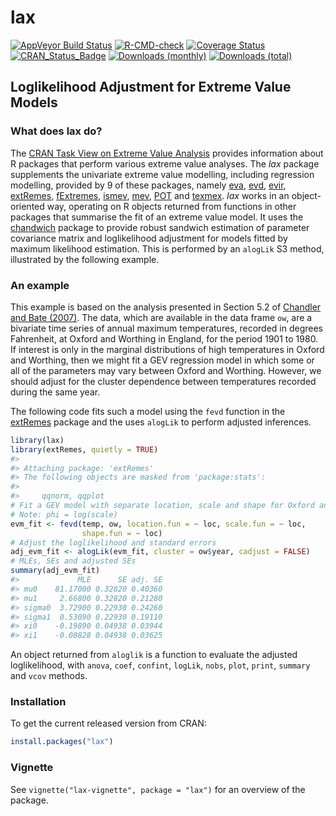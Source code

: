 
<!-- README.md is generated from README.Rmd. Please edit that file -->

# lax

[![AppVeyor Build
Status](https://ci.appveyor.com/api/projects/status/github/paulnorthrop/lax?branch=master&svg=true)](https://ci.appveyor.com/project/paulnorthrop/lax)
[![R-CMD-check](https://github.com/paulnorthrop/lax/actions/workflows/R-CMD-check.yaml/badge.svg)](https://github.com/paulnorthrop/lax/actions/workflows/R-CMD-check.yaml)
[![Coverage
Status](https://codecov.io/github/paulnorthrop/lax/coverage.svg?branch=master)](https://app.codecov.io/github/paulnorthrop/lax?branch=master)
[![CRAN_Status_Badge](https://www.r-pkg.org/badges/version/lax)](https://cran.r-project.org/package=lax)
[![Downloads
(monthly)](https://cranlogs.r-pkg.org/badges/lax?color=brightgreen)](https://cran.r-project.org/package=lax)
[![Downloads
(total)](https://cranlogs.r-pkg.org/badges/grand-total/lax?color=brightgreen)](https://cran.r-project.org/package=lax)

## Loglikelihood Adjustment for Extreme Value Models

### What does lax do?

The [CRAN Task View on Extreme Value
Analysis](https://CRAN.R-project.org/view=ExtremeValue) provides
information about R packages that perform various extreme value
analyses. The *lax* package supplements the univariate extreme value
modelling, including regression modelling, provided by 9 of these
packages, namely [eva](https://cran.r-project.org/package=eva),
[evd](https://cran.r-project.org/package=evd),
[evir](https://cran.r-project.org/package=evir),
[extRemes](https://cran.r-project.org/package=extRemes),
[fExtremes](https://cran.r-project.org/package=fExtremes),
[ismev](https://cran.r-project.org/package=ismev),
[mev](https://cran.r-project.org/package=mev),
[POT](https://cran.r-project.org/package=POT) and
[texmex](https://cran.r-project.org/package=texmex). *lax* works in an
object-oriented way, operating on R objects returned from functions in
other packages that summarise the fit of an extreme value model. It uses
the [chandwich](https://cran.r-project.org/package=chandwich) package to
provide robust sandwich estimation of parameter covariance matrix and
loglikelihood adjustment for models fitted by maximum likelihood
estimation. This is performed by an `alogLik` S3 method, illustrated by
the following example.

### An example

This example is based on the analysis presented in Section 5.2 of
[Chandler and Bate (2007)](https://doi.org/10.1093/biomet/asm015). The
data, which are available in the data frame `ow`, are a bivariate time
series of annual maximum temperatures, recorded in degrees Fahrenheit,
at Oxford and Worthing in England, for the period 1901 to 1980. If
interest is only in the marginal distributions of high temperatures in
Oxford and Worthing, then we might fit a GEV regression model in which
some or all of the parameters may vary between Oxford and Worthing.
However, we should adjust for the cluster dependence between
temperatures recorded during the same year.

The following code fits such a model using the `fevd` function in the
[extRemes](https://cran.r-project.org/package=extRemes) package and the
uses `alogLik` to perform adjusted inferences.

``` r
library(lax)
library(extRemes, quietly = TRUE)
#> 
#> Attaching package: 'extRemes'
#> The following objects are masked from 'package:stats':
#> 
#>     qqnorm, qqplot
# Fit a GEV model with separate location, scale and shape for Oxford and Worthing
# Note: phi = log(scale)
evm_fit <- fevd(temp, ow, location.fun = ~ loc, scale.fun = ~ loc, 
                shape.fun = ~ loc)
# Adjust the loglikelihood and standard errors
adj_evm_fit <- alogLik(evm_fit, cluster = ow$year, cadjust = FALSE)
# MLEs, SEs and adjusted SEs
summary(adj_evm_fit)
#>             MLE      SE adj. SE
#> mu0    81.17000 0.32820 0.40360
#> mu1     2.66800 0.32820 0.21280
#> sigma0  3.72900 0.22930 0.24260
#> sigma1  0.53090 0.22930 0.19110
#> xi0    -0.19890 0.04938 0.03944
#> xi1    -0.08828 0.04938 0.03625
```

An object returned from `aloglik` is a function to evaluate the adjusted
loglikelihood, with `anova`, `coef`, `confint`, `logLik`, `nobs`,
`plot`, `print`, `summary` and `vcov` methods.

### Installation

To get the current released version from CRAN:

``` r
install.packages("lax")
```

### Vignette

See `vignette("lax-vignette", package = "lax")` for an overview of the
package.
